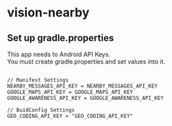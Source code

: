 # vision-nearby

## Set up gradle.properties
This app needs to Android API Keys.  
You must create gradle.properties and set values into it.

```vison-nearby/gradle.properties

// Manifest Settings
NEARBY_MESSAGES_API_KEY = NEARBY_MESSAGES_API_KEY
GOOGLE_MAPS_API_KEY = GOOGLE_MAPS_API_KEY
GOOGLE_AWARENESS_API_KEY = GOOGLE_AWARENESS_API_KEY

// BuidConfig Settings
GEO_CODING_API_KEY = "GEO_CODING_API_KEY"

```